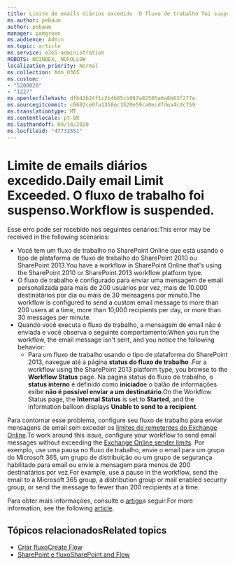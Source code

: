 ```yaml
---
title: Limite de emails diários excedido. O fluxo de trabalho foi suspenso.
ms.author: pebaum
author: pebaum
manager: pamgreen
ms.audience: Admin
ms.topic: article
ms.service: o365-administration
ROBOTS: NOINDEX, NOFOLLOW
localization_priority: Normal
ms.collection: Adm_O365
ms.custom:
- "5200020"
- "1227"
ms.openlocfilehash: dfb42b24f1c2b4b05cb067a82505a6a8b63f277e
ms.sourcegitcommit: c6692ce0fa1358ec3529e59ca0ecdfdea4cdc759
ms.translationtype: MT
ms.contentlocale: pt-BR
ms.lasthandoff: 09/14/2020
ms.locfileid: "47731551"
---
```

# <a name="daily-email-limit-exceeded-workflow-is-suspended"></a><span data-ttu-id="2a1ee-103">Limite de emails diários excedido.</span><span class="sxs-lookup"><span data-stu-id="2a1ee-103">Daily email Limit Exceeded.</span></span> <span data-ttu-id="2a1ee-104">O fluxo de trabalho foi suspenso.</span><span class="sxs-lookup"><span data-stu-id="2a1ee-104">Workflow is suspended.</span></span>

<span data-ttu-id="2a1ee-105">Esse erro pode ser recebido nos seguintes cenários:</span><span class="sxs-lookup"><span data-stu-id="2a1ee-105">This error may be received in the following scenarios:</span></span>

- <span data-ttu-id="2a1ee-106">Você tem um fluxo de trabalho no SharePoint Online que está usando o tipo de plataforma de fluxo de trabalho do SharePoint 2010 ou SharePoint 2013.</span><span class="sxs-lookup"><span data-stu-id="2a1ee-106">You have a workflow in SharePoint Online that's using the SharePoint 2010 or SharePoint 2013 workflow platform type.</span></span>
- <span data-ttu-id="2a1ee-107">O fluxo de trabalho é configurado para enviar uma mensagem de email personalizada para mais de 200 usuários por vez, mais de 10.000 destinatários por dia ou mais de 30 mensagens por minuto.</span><span class="sxs-lookup"><span data-stu-id="2a1ee-107">The workflow is configured to send a custom email message to more than 200 users at a time, more than 10,000 recipients per day, or more than 30 messages per minute.</span></span>
- <span data-ttu-id="2a1ee-108">Quando você executa o fluxo de trabalho, a mensagem de email não é enviada e você observa o seguinte comportamento:</span><span class="sxs-lookup"><span data-stu-id="2a1ee-108">When you run the workflow, the email message isn't sent, and you notice the following behavior:</span></span>
    - <span data-ttu-id="2a1ee-109">Para um fluxo de trabalho usando o tipo de plataforma do SharePoint 2013, navegue até a página **status do fluxo de trabalho** .</span><span class="sxs-lookup"><span data-stu-id="2a1ee-109">For a workflow using the SharePoint 2013 platform type, you browse to the **Workflow Status** page.</span></span> <span data-ttu-id="2a1ee-110">Na página status do fluxo de trabalho, o **status interno** é definido como **iniciado**e o balão de informações exibe **não é possível enviar a um destinatário**.</span><span class="sxs-lookup"><span data-stu-id="2a1ee-110">On the Workflow Status page, the **Internal Status** is set to **Started**, and the information balloon displays **Unable to send to a recipient**.</span></span>

<span data-ttu-id="2a1ee-111">Para contornar esse problema, configure seu fluxo de trabalho para enviar mensagens de email sem exceder os [limites de remetentes do Exchange Online](https://docs.microsoft.com/office365/servicedescriptions/exchange-online-service-description/exchange-online-limits#recipientlimits).</span><span class="sxs-lookup"><span data-stu-id="2a1ee-111">To work around this issue, configure your workflow to send email messages without exceeding the [Exchange Online sender limits](https://docs.microsoft.com/office365/servicedescriptions/exchange-online-service-description/exchange-online-limits#recipientlimits).</span></span> <span data-ttu-id="2a1ee-112">Por exemplo, use uma pausa no fluxo de trabalho, envie o email para um grupo do Microsoft 365, um grupo de distribuição ou um grupo de segurança habilitado para email ou envie a mensagem para menos de 200 destinatários por vez.</span><span class="sxs-lookup"><span data-stu-id="2a1ee-112">For example, use a pause in the workflow, send the email to a Microsoft 365 group, a distribution group or mail enabled security group, or send the message to fewer than 200 recipients at a time.</span></span>


<span data-ttu-id="2a1ee-113">Para obter mais informações, consulte o [artigo](https://support.microsoft.com/help/3150442/daily-email-limit-has-exceeded-and-your-workflow-has-been-suspended-or)a seguir.</span><span class="sxs-lookup"><span data-stu-id="2a1ee-113">For more information, see the following [article](https://support.microsoft.com/help/3150442/daily-email-limit-has-exceeded-and-your-workflow-has-been-suspended-or).</span></span>

## <a name="related-topics"></a><span data-ttu-id="2a1ee-114">Tópicos relacionados</span><span class="sxs-lookup"><span data-stu-id="2a1ee-114">Related topics</span></span>
- [<span data-ttu-id="2a1ee-115">Criar fluxo</span><span class="sxs-lookup"><span data-stu-id="2a1ee-115">Create Flow</span></span>](https://support.office.com/article/Create-a-flow-for-a-list-or-library-in-SharePoint-Online-or-OneDrive-for-Business-a9c3e03b-0654-46af-a254-20252e580d01) 
- [<span data-ttu-id="2a1ee-116">SharePoint e fluxo</span><span class="sxs-lookup"><span data-stu-id="2a1ee-116">SharePoint and Flow</span></span>](https://flow.microsoft.com/blog/sharepoint-and-flow/) 